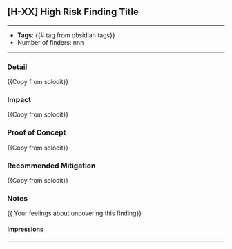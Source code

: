 
## [H-XX] High Risk Finding Title

----
- **Tags**:  {{# tag from obsidian tags}}
- Number of finders: nnn
---

### Detail

{{Copy from solodit}}
### Impact

{{Copy from solodit}}
### Proof of Concept

{{Copy from solodit}}
### Recommended Mitigation

{{Copy from solodit}}
### Notes

{{ Your feelings about uncovering this finding}}
#### Impressions

---